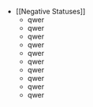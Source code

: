 - [[Negative Statuses]]
	- qwer
	- qwer
	- qwer
	- qwer
	- qwer
	- qwer
	- qwer
	- qwer
	- qwer
	- qwer
